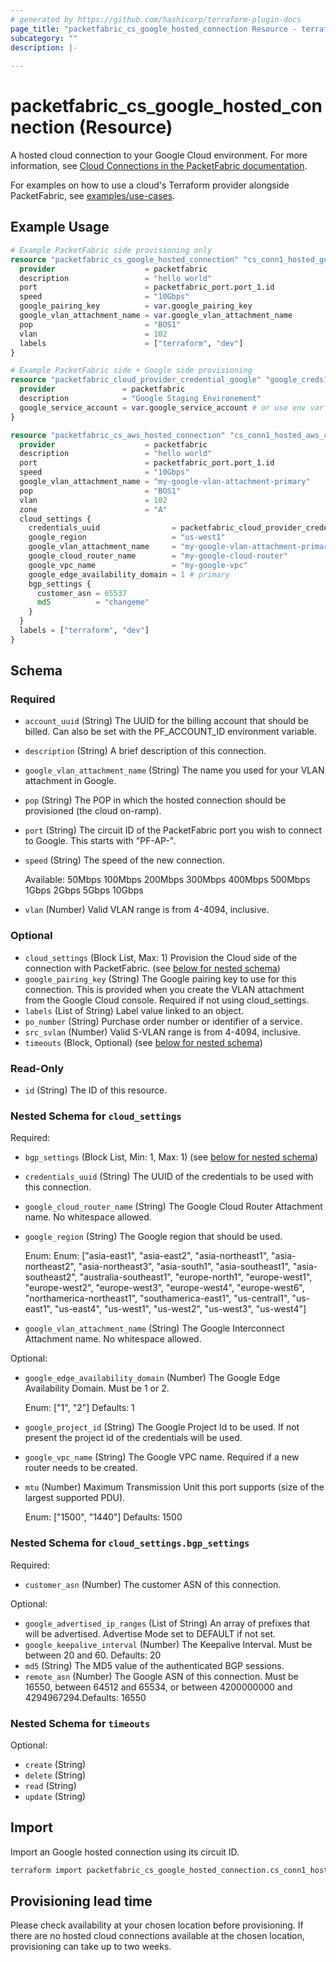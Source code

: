 ```yaml
---
# generated by https://github.com/hashicorp/terraform-plugin-docs
page_title: "packetfabric_cs_google_hosted_connection Resource - terraform-provider-packetfabric"
subcategory: ""
description: |-
  
---
```


# packetfabric_cs_google_hosted_connection (Resource)

A hosted cloud connection to your Google Cloud environment. For more information, see [Cloud Connections in the PacketFabric documentation](https://docs.packetfabric.com/cloud/).

For examples on how to use a cloud's Terraform provider alongside PacketFabric, see [examples/use-cases](https://github.com/PacketFabric/terraform-provider-packetfabric/tree/main/examples/use-cases).

## Example Usage

```terraform
# Example PacketFabric side provisioning only
resource "packetfabric_cs_google_hosted_connection" "cs_conn1_hosted_google" {
  provider                    = packetfabric
  description                 = "hello world"
  port                        = packetfabric_port.port_1.id
  speed                       = "10Gbps"
  google_pairing_key          = var.google_pairing_key
  google_vlan_attachment_name = var.google_vlan_attachment_name
  pop                         = "BOS1"
  vlan                        = 102
  labels                      = ["terraform", "dev"]
}

# Example PacketFabric side + Google side provisioning
resource "packetfabric_cloud_provider_credential_google" "google_creds1" {
  provider               = packetfabric
  description            = "Google Staging Environement"
  google_service_account = var.google_service_account # or use env var GOOGLE_CREDENTIALS
}

resource "packetfabric_cs_aws_hosted_connection" "cs_conn1_hosted_aws_cloud_side" {
  provider                    = packetfabric
  description                 = "hello world"
  port                        = packetfabric_port.port_1.id
  speed                       = "10Gbps"
  google_vlan_attachment_name = "my-google-vlan-attachment-primary"
  pop                         = "BOS1"
  vlan                        = 102
  zone                        = "A"
  cloud_settings {
    credentials_uuid                = packetfabric_cloud_provider_credential_google.google_creds1.id
    google_region                   = "us-west1"
    google_vlan_attachment_name     = "my-google-vlan-attachment-primary"
    google_cloud_router_name        = "my-google-cloud-router"
    google_vpc_name                 = "my-google-vpc"
    google_edge_availability_domain = 1 # primary
    bgp_settings {
      customer_asn = 65537
      md5          = "changeme"
    }
  }
  labels = ["terraform", "dev"]
}
```


<!-- schema generated by tfplugindocs -->
## Schema

### Required

- `account_uuid` (String) The UUID for the billing account that should be billed. Can also be set with the PF_ACCOUNT_ID environment variable.
- `description` (String) A brief description of this connection.
- `google_vlan_attachment_name` (String) The name you used for your VLAN attachment in Google.
- `pop` (String) The POP in which the hosted connection should be provisioned (the cloud on-ramp).
- `port` (String) The circuit ID of the PacketFabric port you wish to connect to Google. This starts with "PF-AP-".
- `speed` (String) The speed of the new connection.

	 Available: 50Mbps 100Mbps 200Mbps 300Mbps 400Mbps 500Mbps 1Gbps 2Gbps 5Gbps 10Gbps
- `vlan` (Number) Valid VLAN range is from 4-4094, inclusive.

### Optional

- `cloud_settings` (Block List, Max: 1) Provision the Cloud side of the connection with PacketFabric. (see [below for nested schema](#nestedblock--cloud_settings))
- `google_pairing_key` (String) The Google pairing key to use for this connection. This is provided when you create the VLAN attachment from the Google Cloud console. Required if not using cloud_settings.
- `labels` (List of String) Label value linked to an object.
- `po_number` (String) Purchase order number or identifier of a service.
- `src_svlan` (Number) Valid S-VLAN range is from 4-4094, inclusive.
- `timeouts` (Block, Optional) (see [below for nested schema](#nestedblock--timeouts))

### Read-Only

- `id` (String) The ID of this resource.

<a id="nestedblock--cloud_settings"></a>
### Nested Schema for `cloud_settings`

Required:

- `bgp_settings` (Block List, Min: 1, Max: 1) (see [below for nested schema](#nestedblock--cloud_settings--bgp_settings))
- `credentials_uuid` (String) The UUID of the credentials to be used with this connection.
- `google_cloud_router_name` (String) The Google Cloud Router Attachment name. No whitespace allowed.
- `google_region` (String) The Google region that should be used.

	Enum: Enum: ["asia-east1", "asia-east2", "asia-northeast1", "asia-northeast2", "asia-northeast3", "asia-south1", "asia-southeast1", "asia-southeast2", "australia-southeast1", "europe-north1", "europe-west1", "europe-west2", "europe-west3", "europe-west4", "europe-west6", "northamerica-northeast1", "southamerica-east1", "us-central1", "us-east1", "us-east4", "us-west1", "us-west2", "us-west3", "us-west4"]
- `google_vlan_attachment_name` (String) The Google Interconnect Attachment name. No whitespace allowed.

Optional:

- `google_edge_availability_domain` (Number) The Google Edge Availability Domain. Must be 1 or 2.

	Enum: ["1", "2"] Defaults: 1
- `google_project_id` (String) The Google Project Id to be used. If not present the project id of the credentials will be used.
- `google_vpc_name` (String) The Google VPC name. Required if a new router needs to be created.
- `mtu` (Number) Maximum Transmission Unit this port supports (size of the largest supported PDU).

	Enum: ["1500", "1440"] Defaults: 1500

<a id="nestedblock--cloud_settings--bgp_settings"></a>
### Nested Schema for `cloud_settings.bgp_settings`

Required:

- `customer_asn` (Number) The customer ASN of this connection.

Optional:

- `google_advertised_ip_ranges` (List of String) An array of prefixes that will be advertised. Advertise Mode set to DEFAULT if not set.
- `google_keepalive_interval` (Number) The Keepalive Interval. Must be between 20 and 60. Defaults: 20
- `md5` (String) The MD5 value of the authenticated BGP sessions.
- `remote_asn` (Number) The Google ASN of this connection. Must be 16550, between 64512 and 65534, or between 4200000000 and 4294967294.Defaults: 16550



<a id="nestedblock--timeouts"></a>
### Nested Schema for `timeouts`

Optional:

- `create` (String)
- `delete` (String)
- `read` (String)
- `update` (String)




## Import

Import an Google hosted connection using its circuit ID.

```bash
terraform import packetfabric_cs_google_hosted_connection.cs_conn1_hosted_google PF-CC-WDC-NYC-1726496-PF
```

## Provisioning lead time

Please check availability at your chosen location before provisioning. 
If there are no hosted cloud connections available at the chosen location, provisioning can take up to two weeks.
